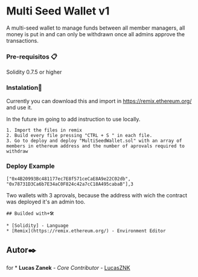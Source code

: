 # Multi Seed Wallet v1

A multi-seed wallet to manage funds between all member managers, all money is put in and can only be withdrawn once all admins approve the transactions.


### Pre-requisitos 📋

Solidity 0.7.5 or higher



### Instalation🔧

Currently you can download this and import in https://remix.ethereum.org/ and use it. 

In the future im going to add instruction to use locally.

```
1. Import the files in remix
2. Build every file pressing "CTRL + S " in each file.
3. Go to deploy and deploy "MultiSeedWallet.sol" with an array of members in ethereum address and the number of aprovals required to withdraw
```
### Deploy Example



```
["0x4B20993Bc481177ec7E8f571ceCaE8A9e22C02db", "0x78731D3Ca6b7E34aC0F824c42a7cC18A495cabaB"],3

```
Two wallets with 3 aprovals, because the address with wich the contract was deployed it's an admin too.

```
## Builded with+🛠️

* [Solidity] - Language
* [Remix](https://remix.ethereum.org/) - Environment Editor 

```
## Autor✒️


 for * **Lucas Zanek** - *Core Contributor* - [LucasZNK](https://github.com/LucasZNK)
